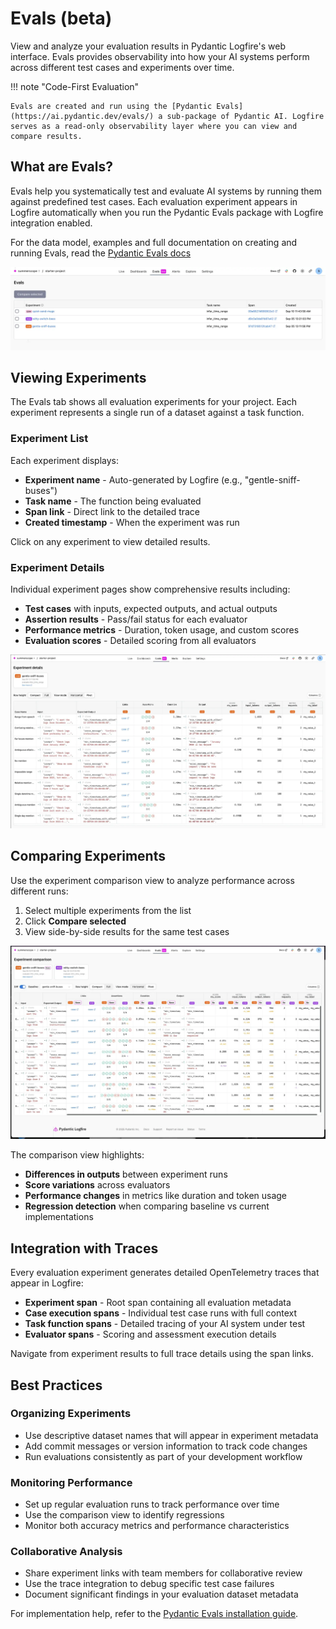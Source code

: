 # Evals (beta)

View and analyze your evaluation results in Pydantic Logfire's web interface. Evals provides observability into how your AI systems perform across different test cases and experiments over time.

!!! note "Code-First Evaluation"

    Evals are created and run using the [Pydantic Evals](https://ai.pydantic.dev/evals/) a sub-package of Pydantic AI. Logfire serves as a read-only observability layer where you can view and compare results.

## What are Evals?

Evals help you systematically test and evaluate AI systems by running them against predefined test cases. Each evaluation experiment appears in Logfire automatically when you run the Pydantic Evals package with Logfire integration enabled.

For the data model, examples and full documentation on creating and running Evals, read the [Pydantic Evals docs](https://ai.pydantic.dev/evals/)

![Evals overview](../../images/guide/evals-overview.webp)

## Viewing Experiments

The Evals tab shows all evaluation experiments for your project. Each experiment represents a single run of a dataset against a task function.

### Experiment List

Each experiment displays:

- **Experiment name** - Auto-generated by Logfire (e.g., "gentle-sniff-buses")
- **Task name** - The function being evaluated
- **Span link** - Direct link to the detailed trace
- **Created timestamp** - When the experiment was run

Click on any experiment to view detailed results.

### Experiment Details

Individual experiment pages show comprehensive results including:

- **Test cases** with inputs, expected outputs, and actual outputs
- **Assertion results** - Pass/fail status for each evaluator
- **Performance metrics** - Duration, token usage, and custom scores
- **Evaluation scores** - Detailed scoring from all evaluators

![Experiment details](../../images/guide/evals-preview1.webp)

## Comparing Experiments

Use the experiment comparison view to analyze performance across different runs:

1. Select multiple experiments from the list
2. Click **Compare selected**
3. View side-by-side results for the same test cases

![Experiment comparison](../../images/guide/evals-preview2.webp)

The comparison view highlights:

- **Differences in outputs** between experiment runs
- **Score variations** across evaluators
- **Performance changes** in metrics like duration and token usage
- **Regression detection** when comparing baseline vs current implementations

## Integration with Traces

Every evaluation experiment generates detailed OpenTelemetry traces that appear in Logfire:

- **Experiment span** - Root span containing all evaluation metadata
- **Case execution spans** - Individual test case runs with full context
- **Task function spans** - Detailed tracing of your AI system under test
- **Evaluator spans** - Scoring and assessment execution details

Navigate from experiment results to full trace details using the span links.

## Best Practices

### Organizing Experiments

- Use descriptive dataset names that will appear in experiment metadata
- Add commit messages or version information to track code changes
- Run evaluations consistently as part of your development workflow

### Monitoring Performance

- Set up regular evaluation runs to track performance over time
- Use the comparison view to identify regressions
- Monitor both accuracy metrics and performance characteristics

### Collaborative Analysis

- Share experiment links with team members for collaborative review
- Use the trace integration to debug specific test case failures
- Document significant findings in your evaluation dataset metadata

For implementation help, refer to the [Pydantic Evals installation guide](https://ai.pydantic.dev/evals/#installation).